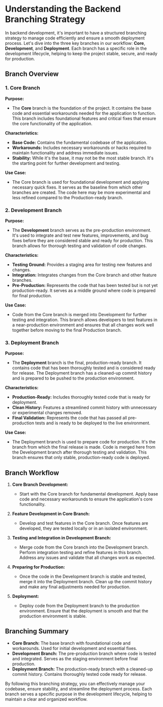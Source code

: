

# Understanding the Backend Branching Strategy

In backend development, it's important to have a structured branching strategy to manage code efficiently and ensure a smooth deployment process. Let's dive into the three key branches in our workflow: **Core**, **Development**, and **Deployment**. Each branch has a specific role in the development lifecycle, helping to keep the project stable, secure, and ready for production.

## **Branch Overview**

### **1. Core Branch**

**Purpose:**
- The **Core** branch is the foundation of the project. It contains the base code and essential workarounds needed for the application to function. This branch includes foundational features and critical fixes that ensure the core functionality of the application.

**Characteristics:**
- **Base Code:** Contains the fundamental codebase of the application.
- **Workarounds:** Includes necessary workarounds or hacks required to maintain functionality and address immediate issues.
- **Stability:** While it's the base, it may not be the most stable branch. It's the starting point for further development and testing.

**Use Case:**
- The Core branch is used for foundational development and applying necessary quick fixes. It serves as the baseline from which other branches are created. The code here may be more experimental and less refined compared to the Production-ready branch.

### **2. Development Branch**

**Purpose:**
- The **Development** branch serves as the pre-production environment. It's used to integrate and test new features, improvements, and bug fixes before they are considered stable and ready for production. This branch allows for thorough testing and validation of code changes.

**Characteristics:**
- **Testing Ground:** Provides a staging area for testing new features and changes.
- **Integration:** Integrates changes from the Core branch and other feature branches.
- **Pre-Production:** Represents the code that has been tested but is not yet production-ready. It serves as a middle ground where code is prepared for final production.

**Use Case:**
- Code from the Core branch is merged into Development for further testing and integration. This branch allows developers to test features in a near-production environment and ensures that all changes work well together before moving to the final Production branch.

### **3. Deployment Branch**

**Purpose:**
- The **Deployment** branch is the final, production-ready branch. It contains code that has been thoroughly tested and is considered ready for release. The Deployment branch has a cleaned-up commit history and is prepared to be pushed to the production environment.

**Characteristics:**
- **Production-Ready:** Includes thoroughly tested code that is ready for deployment.
- **Clean History:** Features a streamlined commit history with unnecessary or experimental changes removed.
- **Final Validation:** Represents the code that has passed all pre-production tests and is ready to be deployed to the live environment.

**Use Case:**
- The Deployment branch is used to prepare code for production. It's the branch from which the final release is made. Code is merged here from the Development branch after thorough testing and validation. This branch ensures that only stable, production-ready code is deployed.

## **Branch Workflow**

1. **Core Branch Development:**
    - Start with the Core branch for fundamental development. Apply base code and necessary workarounds to ensure the application's core functionality.

2. **Feature Development in Core Branch:**
    - Develop and test features in the Core branch. Once features are developed, they are tested locally or in an isolated environment.

3. **Testing and Integration in Development Branch:**
    - Merge code from the Core branch into the Development branch. Perform integration testing and refine features in this branch. Address any issues and validate that all changes work as expected.

4. **Preparing for Production:**
    - Once the code in the Development branch is stable and tested, merge it into the Deployment branch. Clean up the commit history and make any final adjustments needed for production.

5. **Deployment:**
    - Deploy code from the Deployment branch to the production environment. Ensure that the deployment is smooth and that the production environment is stable.

## **Branching Summary**

- **Core Branch:** The base branch with foundational code and workarounds. Used for initial development and essential fixes.
- **Development Branch:** The pre-production branch where code is tested and integrated. Serves as the staging environment before final production.
- **Deployment Branch:** The production-ready branch with a cleaned-up commit history. Contains thoroughly tested code ready for release.

By following this branching strategy, you can effectively manage your codebase, ensure stability, and streamline the deployment process. Each branch serves a specific purpose in the development lifecycle, helping to maintain a clear and organized workflow.

